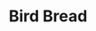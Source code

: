 ---
title: Bird Bread
source: 
source_url: 
yield: 
active_time: 10 minutes
total_time: 45 minutes
tags: pets
ingredients: |-
  * 2 cup cornmeal 
  * 1 cup whole wheat flour 
  * 1 cup pellets 
  * 1 cup seeds 
  * 2 to 3 jars baby food 
  * 1/3 cup oil or 2 tbsp sunshine factor 
  * 1/2 cup milk 
  * 2 eggs with shells 
  * Water as needed 
instructions: |-
  * Bake at 400 for 30 mins. 
---